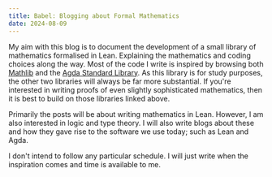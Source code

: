 ```yaml
---
title: Babel: Blogging about Formal Mathematics
date: 2024-08-09
---
```


My aim with this blog is to document the development of a small library of mathematics formalised in Lean. 
Explaining the mathematics and coding choices along the way. Most of the code I write is inspired by browsing both
[Mathlib](https://github.com/leanprover-community/mathlib4) and the [Agda Standard Library](https://github.com/agda/agda-stdlib).
As this library is for study purposes, the other two libraries will always be far more substantial. 
If you're interested in writing proofs of even slightly sophisticated mathematics, then it is best to build on those 
libraries linked above. 

Primarily the posts will be about writing mathematics in Lean. However, I am also interested in logic and type theory. I will also 
write blogs about these and how they gave rise to the software we use today; such as Lean and Agda. 

I don't intend to follow any particular schedule. I will just write when the inspiration comes and time is available to me.

